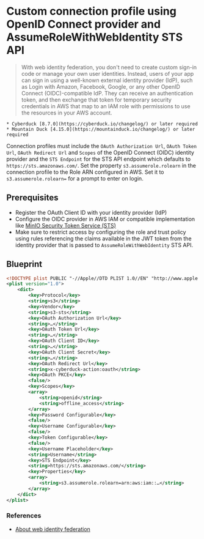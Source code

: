 Custom connection profile using OpenID Connect provider and AssumeRoleWithWebIdentity STS API
====

> With web identity federation, you don't need to create custom sign-in code or manage your own user identities. Instead, users of your app can sign in using a well-known external identity provider (IdP), such as Login with Amazon, Facebook, Google, or any other OpenID Connect (OIDC)-compatible IdP. They can receive an authentication token, and then exchange that token for temporary security credentials in AWS that map to an IAM role with permissions to use the resources in your AWS account.

```{important}
* Cyberduck [8.7.0](https://cyberduck.io/changelog/) or later required
* Mountain Duck [4.15.0](https://mountainduck.io/changelog/) or later required
```

Connection profiles must include the `OAuth Authorization Url`, `OAuth Token Url`, `OAuth Redirect Url` and `Scopes` of the OpenID Connect (OIDC) identity provider and the `STS Endpoint` for the STS API endpoint which defaults to `https://sts.amazonaws.com/`. Set the property `s3.assumerole.rolearn` in the connection profile to the Role ARN configured in AWS. Set it to `s3.assumerole.rolearn=` for a prompt to enter on login.

## Prerequisites

- Register the OAuth Client ID with your identity provider (IdP)
- Configure the OIDC provider in AWS IAM or compatible implementation like [MinIO Security Token Service (STS)](https://min.io/docs/minio/linux/developers/security-token-service.html)
- Make sure to restrict access by configuring the role and trust policy using rules referencing the claims available in the JWT token from the identity provider that is passed to `AssumeRoleWithWebIdentity` STS API.

## Blueprint

```xml
<!DOCTYPE plist PUBLIC "-//Apple//DTD PLIST 1.0//EN" "http://www.apple.com/DTDs/PropertyList-1.0.dtd">
<plist version="1.0">
    <dict>
        <key>Protocol</key>
        <string>s3</string>
        <key>Vendor</key>
        <string>s3-sts</string>
        <key>OAuth Authorization Url</key>
        <string>…</string>
        <key>OAuth Token Url</key>
        <string>…</string>
        <key>OAuth Client ID</key>
        <string>…</string>
        <key>OAuth Client Secret</key>
        <string>…</string>
        <key>OAuth Redirect Url</key>
        <string>x-cyberduck-action:oauth</string>
        <key>OAuth PKCE</key>
        <false/>
        <key>Scopes</key>
        <array>
            <string>openid</string>
            <string>offline_access</string>
        </array>
        <key>Password Configurable</key>
        <false/>
        <key>Username Configurable</key>
        <false/>
        <key>Token Configurable</key>
        <false/>
        <key>Username Placeholder</key>
        <string>Username</string>
        <key>STS Endpoint</key>
        <string>https://sts.amazonaws.com/</string>
        <key>Properties</key>
        <array>
            <string>s3.assumerole.rolearn=arn:aws:iam::…</string>
        </array>
    </dict>
</plist>
```

### References 

- [About web identity federation](https://docs.aws.amazon.com/IAM/latest/UserGuide/id_roles_providers_oidc.html)